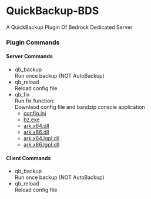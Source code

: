 # QuickBackup-BDS
A QuickBackup Plugin Of Bedrock Dedicated Server

### Plugin Commands
#### Server Commands
+ qb_backup   
  Run once backup (NOT AutoBackup)
+ qb_reload   
  Reload config file
+ qb_fix  
  Run fix function:  
  Downlaod config file and bandzip console application
  + [config.ini](http://download.skytown.xyz:15434/Filedir/QuickBackup/config.ini)  
  + [bz.exe](http://download.skytown.xyz:15434/Filedir/QuickBackup/bz.exe) 
  + [ark.x64.dll](http://download.skytown.xyz:15434/Filedir/QuickBackup/ark.x64.dll) 
  + [ark.x86.dll](http://download.skytown.xyz:15434/Filedir/QuickBackup/ark.x86.dll) 
  + [ark.x64.lgpl.dll](http://download.skytown.xyz:15434/Filedir/QuickBackup/ark.x64.lgpl.dll) 
  + [ark.x86.lgpl.dll](http://download.skytown.xyz:15434/Filedir/QuickBackup/ark.x86.lgpl.dll) 

#### Client Commands
+ qb_backup  
  Run once backup (NOT AutoBackup)
+ qb_reload  
  Reload config file